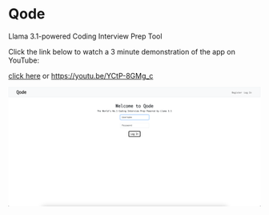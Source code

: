 # Qode
Llama 3.1-powered Coding Interview Prep Tool

Click the link below to watch a 3 minute demonstration of the app on YouTube:

[click here](https://youtu.be/YCtP-8GMg_c) or https://youtu.be/YCtP-8GMg_c

![Alt text](homepage.png)
